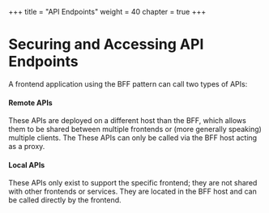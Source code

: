 +++
title = "API Endpoints"
weight = 40
chapter = true
+++

# Securing and Accessing API Endpoints

A frontend application using the BFF pattern can call two types of APIs:

#### Remote APIs

These APIs are deployed on a different host than the BFF, which allows them to be shared between multiple frontends or (more generally speaking) multiple clients. The These APIs can only be called via the BFF host acting as a proxy.

#### Local APIs

These APIs only exist to support the specific frontend; they are not shared with other frontends or services. They are located in the BFF host and can be called directly by the frontend.